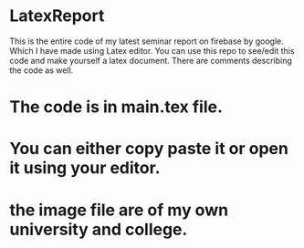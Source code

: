 # LatexReport
This is the entire code of my latest seminar report on firebase by google. Which I have made using Latex editor. You can use this repo to see/edit this code and make yourself a latex document. There are comments describing the code as well.

# The code is in main.tex file.
# You can either copy paste it or open it using your editor.
# the image file are of my own university and college.
